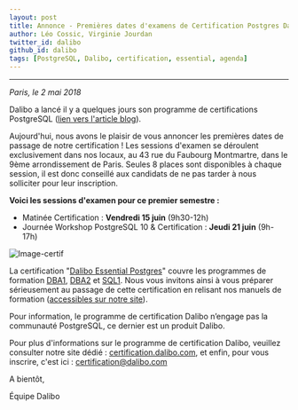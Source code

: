 ```yaml
---
layout: post
title: Annonce - Premières dates d'examens de Certification Postgres Dalibo
author: Léo Cossic, Virginie Jourdan
twitter_id: dalibo
github_id: dalibo
tags: [PostgreSQL, Dalibo, certification, essential, agenda]
---
```


---

*Paris, le 2 mai 2018*

Dalibo a lancé il y a quelques jours son programme de certifications PostgreSQL ([lien vers l'article blog](http://blog.dalibo.com/2018/04/17/certification_postgresql_dalibo.html)).

<!--MORE-->

Aujourd'hui, nous avons le plaisir de vous annoncer les premières dates de passage de notre certification !
Les sessions d'examen se déroulent exclusivement dans nos locaux, au 43 rue du Faubourg Montmartre, dans le 9ème arrondissement de Paris. Seules 8 places sont disponibles à chaque session, il est donc conseillé aux candidats de ne pas tarder à nous solliciter pour leur inscription.

**Voici les sessions d'examen pour ce premier semestre :**

   * Matinée Certification : **Vendredi 15 juin** (9h30-12h)
   * Journée Workshop PostgreSQL 10 & Certification : **Jeudi 21 juin** (9h-17h)

![Image-certif](https://github.com/dalibo/blog/blob/gh-pages/img/Certif_DALIBO.png?raw=true)

La certification "[Dalibo Essential Postgres](https://certification.dalibo.com/infos/essential/)" couvre les programmes de formation [DBA1](https://dali.bo/dba1), [DBA2](https://dali.bo/dba2) et [SQL1](https://dali.bo/sql1). Nous vous invitons ainsi à vous préparer sérieusement au passage de cette certification en relisant nos manuels de formation ([accessibles sur notre site](https://dalibo.com/formations)).

Pour information, le programme de certification Dalibo n’engage pas la communauté PostgreSQL, ce dernier est un produit Dalibo.

Pour plus d'informations sur le programme de certification Dalibo, veuillez consulter notre site dédié : [certification.dalibo.com](https://certification.dalibo.com), et enfin, pour vous inscrire, c'est ici : [certification@dalibo.com](mailto:certification@dalibo.com)

A bientôt,

Équipe Dalibo

